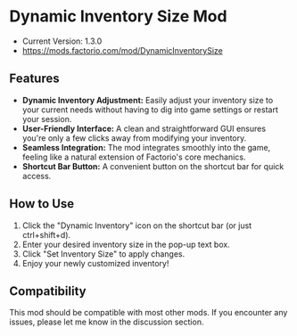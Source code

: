 # Dynamic Inventory Size Mod

- Current Version: 1.3.0
- https://mods.factorio.com/mod/DynamicInventorySize

## Features

- **Dynamic Inventory Adjustment:** Easily adjust your inventory size to your current needs without having to dig into game settings or restart your session.
- **User-Friendly Interface:** A clean and straightforward GUI ensures you're only a few clicks away from modifying your inventory.
- **Seamless Integration:** The mod integrates smoothly into the game, feeling like a natural extension of Factorio's core mechanics.
- **Shortcut Bar Button:** A convenient button on the shortcut bar for quick access.

## How to Use

1. Click the "Dynamic Inventory" icon on the shortcut bar (or just ctrl+shift+d).
2. Enter your desired inventory size in the pop-up text box.
3. Click "Set Inventory Size" to apply changes.
4. Enjoy your newly customized inventory!

## Compatibility

This mod should be compatible with most other mods. If you encounter any issues, please let me know in the discussion section.
